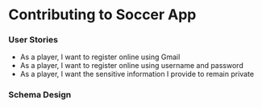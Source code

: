 Contributing to Soccer App
==========================


### User Stories

* As a player, I want to register online using Gmail
* As a player, I want to register online using username and password
* As a player, I want the sensitive information I provide to remain private

### Schema Design

